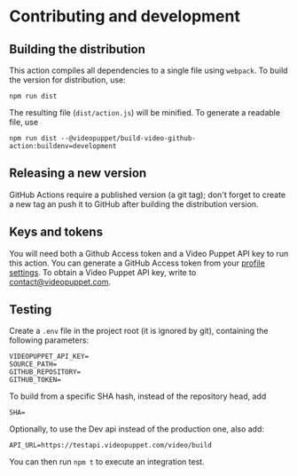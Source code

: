 # Contributing and development

## Building the distribution

This action compiles all dependencies to a single file using `webpack`. To build the 
version for distribution, use:

```
npm run dist
```

The resulting file (`dist/action.js`) will be minified. To generate a readable file, use

```
npm run dist --@videopuppet/build-video-github-action:buildenv=development
```

## Releasing a new version

GitHub Actions require a published version (a git tag); don't forget to create a new
tag an push it to GitHub after building the distribution version.

## Keys and tokens

You will need both a Github Access token and a Video Puppet API key to run this action. 
You can generate a GitHub Access token from your [profile settings](https://github.com/settings/tokens). To obtain
a Video Puppet API key, write to <contact@videopuppet.com>.

## Testing

Create a `.env` file in the project root (it is ignored by git), containing
the following parameters:

```
VIDEOPUPPET_API_KEY=
SOURCE_PATH=
GITHUB_REPOSITORY=
GITHUB_TOKEN=
```

To build from a specific SHA hash, instead of the repository head, add 

```
SHA=
```

Optionally, to use the Dev api instead of the production one, also add:

```
API_URL=https://testapi.videopuppet.com/video/build
```

You can then run `npm t` to execute an integration test.

